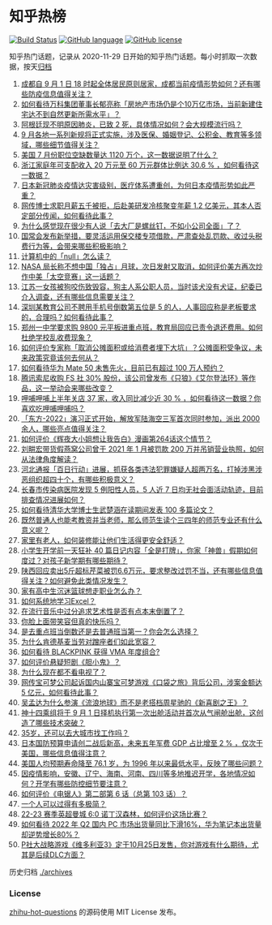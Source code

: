 # 知乎热榜
[![Build Status](https://github.com/ToWeLong/zhihu-hot-questions/workflows/CI/badge.svg)](https://github.com/ToWeLong/zhihu-hot-questions/actions)
[![GitHub language](https://img.shields.io/badge/language-golang-orange.svg)](https://golang.org/)
[![GitHub license](https://img.shields.io/github/license/ToWeLong/zhihu-hot-questions)](https://github.com/ToWeLong/zhihu-hot-questions/blob/main/LICENSE)

知乎热门话题，记录从 2020-11-29 日开始的知乎热门话题。每小时抓取一次数据，按天[归档](./archives)

<!-- BEGIN -->

1. [成都自 9 月 1 日 18 时起全体居民原则居家，成都当前疫情形势如何？还有哪些防疫信息值得关注？](https://www.zhihu.com/question/551167630)
1. [如何看待万科集团董事长郁亮称「房地产市场仍是个10万亿市场，当前新建住宅达不到自然更新所需水平」？](https://www.zhihu.com/question/550946667)
1. [阿根廷现不明原因肺炎，已致 2 死，具体情况如何？会大规模流行吗？](https://www.zhihu.com/question/551133439)
1. [9 月各地一系列新规将正式实施，涉及医保、婚姻登记、公积金、教育等多领域，哪些细节值得关注？](https://www.zhihu.com/question/550816003)
1. [美国 7 月份职位空缺数量达 1120 万个，这一数据说明了什么？](https://www.zhihu.com/question/550925417)
1. [浙江家庭年可支配收入 20 万元至 60 万元群体比例达 30.6 % ，如何看待这一数据？](https://www.zhihu.com/question/550993204)
1. [日本新冠肺炎疫情达灾害级别，医疗体系遭重创，为何日本疫情形势如此严重？](https://www.zhihu.com/question/550839292)
1. [网传博士求职月薪五千被拒，后赴美研发冷核聚变年薪 1.2 亿美元，其本人否定部分传闻，如何看待此事？](https://www.zhihu.com/question/550982155)
1. [为什么感觉现在很少有人说「去大厂是螺丝钉，不如小公司全面」了？](https://www.zhihu.com/question/550829455)
1. [国常会发布新举措，要灵活运用保交楼专项借款，严肃查处乱罚款、收过头税费行为等，会带来哪些积极影响？](https://www.zhihu.com/question/551054886)
1. [计算机中的「null」怎么读？](https://www.zhihu.com/question/549740924)
1. [NASA 局长称不想中国「独占」月球，次日发射又取消，如何评价美方再次炒作中美「太空竞赛」这一话题？](https://www.zhihu.com/question/550787326)
1. [江苏一女孩被狗咬伤致毁容，狗主人系公职人员，当时该犬没有犬证，纪委已介入调查，还有哪些信息需要关注？](https://www.zhihu.com/question/551035328)
1. [深圳某教育公司不聘用手机号倒数第五位是 5 的人，人事回应称是老板要求的，合理吗？如何看待此事？](https://www.zhihu.com/question/551038123)
1. [郑州一中学要求购 9800 元平板进重点班，教育局回应已责令退还费用。如何杜绝学校乱收费现象？](https://www.zhihu.com/question/551037097)
1. [如何评价专家称「取消公摊面积或给消费者埋下大坑」？公摊面积受争议，未来政策究竟该何去何从？](https://www.zhihu.com/question/551173945)
1. [如何看待华为 Mate 50 未售先火，目前已有超过 100 万人预约？](https://www.zhihu.com/question/550557452)
1. [腾讯索尼收购 FS 社 30% 股份，该公司曾发布《只狼》《艾尔登法环》等作品，这一举动会来哪些改变？](https://www.zhihu.com/question/551030873)
1. [呷哺呷哺上半年关店 37 家，收入同比减少近 30 % ，如何看待这一数据？你喜欢吃呷哺呷哺吗？](https://www.zhihu.com/question/551011541)
1. [「东方-2022」演习正式开始，解放军陆海空三军首次同时参加，派出 2000 余人，哪些亮点值得关注？](https://www.zhihu.com/question/551041889)
1. [如何评价《辉夜大小姐想让我告白》漫画第264话这个情节？](https://www.zhihu.com/question/550735227)
1. [刘畊宏带货假燕窝公司曾于 2021 年 1 月被罚款 200 万并吊销营业执照，如何从法律角度解读？](https://www.zhihu.com/question/551105605)
1. [河北通报「百日行动」进展，抓获各类违法犯罪嫌疑人超两万名，打掉涉黑涉恶组织超四十个，有哪些积极意义？](https://www.zhihu.com/question/551183467)
1. [长春市传染病医院发现 5 例阳性人员，5 人近 7 日均无社会面活动轨迹，目前排查情况进展如何？](https://www.zhihu.com/question/551162376)
1. [如何看待清华大学博士生武楚涵在读期间发表 100 多篇论文？](https://www.zhihu.com/question/537342945)
1. [既然普通人也能考教资并当老师，那么师范生读个三四年的师范专业还有什么意义呢？](https://www.zhihu.com/question/424239001)
1. [家⾥有⽼⼈，如何装修能让他们⽣活得更安全舒适？](https://www.zhihu.com/question/550247016)
1. [小学生开学前一天狂补 40 篇日记内容「全是打牌」，你家「神兽」假期如何度过？对孩子新学期有哪些期待？](https://www.zhihu.com/question/551150336)
1. [陕西回应卖出5斤超标芹菜被罚6.6万元，要求整改过罚不当，还有哪些信息值得关注？如何避免此类情况发生？](https://www.zhihu.com/question/550732841)
1. [家有高中生沉迷篮球想走职业怎么办？](https://www.zhihu.com/question/545856653)
1. [如何系统地学习Excel？](https://www.zhihu.com/question/41161472)
1. [在流行音乐中过分追求艺术性是否有点本末倒置了？](https://www.zhihu.com/question/550522610)
1. [你脸上面带笑容但真的快乐吗？](https://www.zhihu.com/question/551065960)
1. [是去重点班当倒数还是去普通班当第一？你会怎么选择？](https://www.zhihu.com/question/550849132)
1. [为什么肯德基麦当劳对蹭座者们如此宽容？](https://www.zhihu.com/question/346608311)
1. [如何看待 BLACKPINK 获得 VMA 年度组合?](https://www.zhihu.com/question/550514849)
1. [如何评价悬疑短剧《胆小鬼》？](https://www.zhihu.com/question/547568567)
1. [为什么现在都不看电视了？](https://www.zhihu.com/question/470145032)
1. [网传宝可梦公司起诉国内山寨宝可梦游戏《口袋之旅》背后公司，涉案金额达 5 亿元，如何看待此事？](https://www.zhihu.com/question/551030451)
1. [吴孟达为什么参演《流浪地球》而不是老搭档周星驰的《新喜剧之王》？](https://www.zhihu.com/question/311959965)
1. [神十四乘组将于 9 月 1 日择机执行第一次出舱活动并首次从气闸舱出舱，这创造了哪些技术突破？](https://www.zhihu.com/question/551103449)
1. [35岁，还可以去大城市找工作吗？](https://www.zhihu.com/question/548267038)
1. [日本国防预算申请创二战后新高，未来五年军费 GDP 占比增至 2 % ，仅次于美国，哪些信息值得注意？](https://www.zhihu.com/question/551155356)
1. [美国人均预期寿命降至 76.1 岁，为 1996 年以来最低水平，反映了哪些问题？](https://www.zhihu.com/question/551035481)
1. [因疫情影响，安徽、辽宁、海南、河南、四川等多地推迟开学，各地情况如何？开学有哪些防控细节要注意？](https://www.zhihu.com/question/551165664)
1. [如何评价《电锯人》第二部第 6 话（总第 103 话）？](https://www.zhihu.com/question/548998145)
1. [一个人可以过得有多极简？](https://www.zhihu.com/question/265827355)
1. [22-23 赛季英超曼城 6:0 诺丁汉森林，如何评价这场比赛？](https://www.zhihu.com/question/551100461)
1. [如何看待 2022 年 Q2 国内 PC 市场出货量同比下滑16%，华为笔记本出货量却逆势增长80%？](https://www.zhihu.com/question/550612540)
1. [P社大战略游戏《维多利亚3》定于10月25日发售，你对游戏有什么期待，尤其是后续DLC方面？](https://www.zhihu.com/question/550847233)

<!-- END -->

历史归档 [./archives](./archives)


### License
[zhihu-hot-questions](https://github.com/towelong/zhihu-hot-questions) 的源码使用 MIT License 发布。